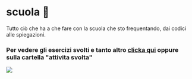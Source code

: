 # scuola :school:
Tutto ciò che ha a che fare con la scuola che sto frequentando, dai codici alle spiegazioni.

### Per vedere gli esercizi svolti e tanto altro [clicka qui](https://github.com/plumkewe/scuola/tree/main/Attività%20svolta) oppure sulla cartella "attivita svolta"

![](Altro/scuola.gif)
